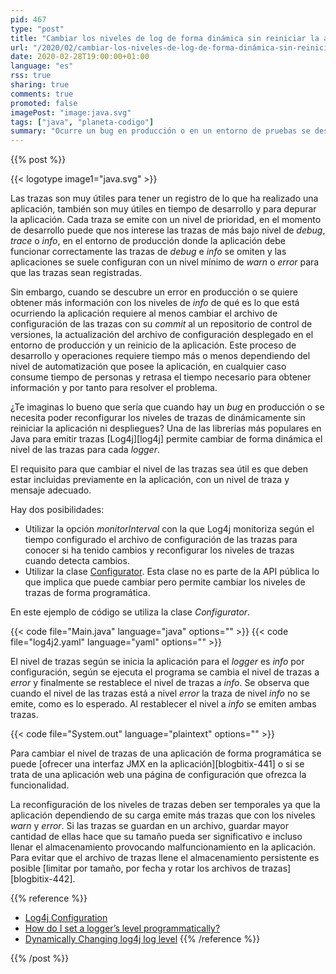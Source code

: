 ```yaml
---
pid: 467
type: "post"
title: "Cambiar los niveles de log de forma dinámica sin reiniciar la aplicación con Log4j"
url: "/2020/02/cambiar-los-niveles-de-log-de-forma-dinámica-sin-reiniciar-la-aplicacion-con-log4j/"
date: 2020-02-28T19:00:00+01:00
language: "es"
rss: true
sharing: true
comments: true
promoted: false
imagePost: "image:java.svg"
tags: ["java", "planeta-codigo"]
summary: "Ocurre un bug en producción o en un entorno de pruebas se desea obtener más información. Actualizar el archivo de trazas para obtener más información requiere modificar el archivo de configuración, desplegarlo en el entorno y reiniciar la aplicación, este proceso consume tiempo dependiendo del nivel de automatización de la organización. Para reducir el tiempo necesario para obtener la información con Log4j hay dos posibilidades para cambiar dinámicamente los niveles de trazas de la aplicación sin necesidad de reiniciarla."
---
```


{{% post %}}

{{< logotype image1="java.svg" >}}


Las trazas son muy útiles para tener un registro de lo que ha realizado una aplicación, también son muy útiles en tiempo de desarrollo y para depurar la aplicación. Cada traza se emite con un nivel de prioridad, en el momento de desarrollo puede que nos interese las trazas de más bajo nivel de _debug_, _trace_ o _info_, en el entorno de producción donde la aplicación debe funcionar correctamente las trazas de _debug_ e _info_ se omiten y las aplicaciones se suele configuran con un nivel mínimo de _warn_ o _error_ para que las trazas sean registradas.

Sin embargo, cuando se descubre un error en producción o se quiere obtener más información con los niveles de _info_ de qué es lo que está ocurriendo la aplicación requiere al menos cambiar el archivo de configuración de las trazas con su _commit_ al un repositorio de control de versiones, la actualización del archivo de configuración desplegado en el entorno de producción y un reinicio de la aplicación. Este proceso de desarrollo y operaciones requiere tiempo más o menos dependiendo del nivel de automatización que posee la aplicación, en cualquier caso consume tiempo de personas y retrasa el tiempo necesario para obtener información y por tanto para resolver el problema.

¿Te imaginas lo bueno que sería que cuando hay un _bug_ en producción o se necesita poder reconfigurar los niveles de trazas de dinámicamente sin reiniciar la aplicación ni despliegues? Una de las librerías más populares en Java para emitir trazas [Log4j][log4j] permite cambiar de forma dinámica el nivel de las trazas para cada _logger_.

El requisito para que cambiar el nivel de las trazas sea útil es que deben estar incluidas previamente en la aplicación, con un nivel de traza y mensaje adecuado.

Hay dos posibilidades:

* Utilizar la opción _monitorInterval_ con la que Log4j monitoriza según el tiempo configurado el archivo de configuración de las trazas para conocer si ha tenido cambios y reconfigurar los niveles de trazas cuando detecta cambios.
* Utilizar la clase [Configurator](https://logging.apache.org/log4j/2.x/log4j-core/apidocs/org/apache/logging/log4j/core/config/Configurator.html). Esta clase no es parte de la API pública lo que implica que puede cambiar pero permite cambiar los niveles de trazas de forma programática.

En este ejemplo de código se utiliza la clase _Configurator_.

{{< code file="Main.java" language="java" options="" >}}
{{< code file="log4j2.yaml" language="yaml" options="" >}}

El nivel de trazas según se inicia la aplicación para el _logger_ es _info_ por configuración, según se ejecuta el programa se cambia el nivel de trazas a _error_ y finalmente se restablece el nivel de trazas a _info_. Se observa que cuando el nivel de las trazas está a nivel _error_ la traza de nivel _info_ no se emite, como es lo esperado. Al restablecer el nivel a _info_ se emiten ambas trazas.

{{< code file="System.out" language="plaintext" options="" >}}

Para cambiar el nivel de trazas de una aplicación de forma programática se puede [ofrecer una interfaz JMX en la aplicación][blogbitix-441] o si se trata de una aplicación web una página de configuración que ofrezca la funcionalidad.

La reconfiguración de los niveles de trazas deben ser temporales ya que la aplicación dependiendo de su carga emite más trazas que con los niveles _warn_ y _error_. Si las trazas se guardan en un archivo, guardar mayor cantidad de ellas hace que su tamaño pueda ser significativo e incluso llenar el almacenamiento provocando malfuncionamiento en la aplicación. Para evitar que el archivo de trazas llene el almacenamiento persistente es posible [limitar por tamaño, por fecha y rotar los archivos de trazas][blogbitix-442].

{{% reference %}}
* [Log4j Configuration](https://logging.apache.org/log4j/2.x/manual/configuration.html)
* [How do I set a logger’s level programmatically?](https://logging.apache.org/log4j/2.x/faq.html#reconfig_level_from_code)
* [Dynamically Changing log4j log level](https://stackoverflow.com/questions/4598702/dynamically-changing-log4j-log-level)
{{% /reference %}}

{{% /post %}}
